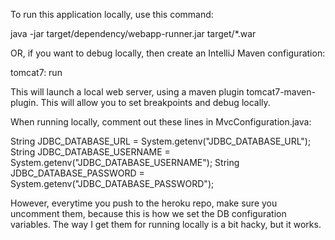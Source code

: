 To run this application locally, use this command:

java -jar target/dependency/webapp-runner.jar target/*.war

OR, if you want to debug locally, then create an IntelliJ Maven configuration:

tomcat7: run

This will launch a local web server, using a maven plugin tomcat7-maven-plugin.
This will allow you to set breakpoints and debug locally.


When running locally, comment out these lines in MvcConfiguration.java:

String JDBC_DATABASE_URL = System.getenv("JDBC_DATABASE_URL");
String JDBC_DATABASE_USERNAME = System.getenv("JDBC_DATABASE_USERNAME");
String JDBC_DATABASE_PASSWORD = System.getenv("JDBC_DATABASE_PASSWORD");

However, everytime you push to the heroku repo, make sure you uncomment them, because this is how we 
set the DB configuration variables.  The way I get them for running locally is a bit hacky, but it
works.


